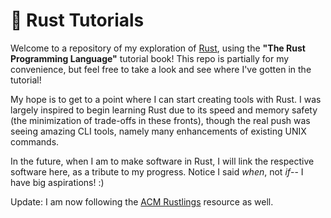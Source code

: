 # 🦀 Rust Tutorials
Welcome to a repository of my exploration of [Rust](https://www.rust-lang.org/), using the **"The Rust Programming Language"** tutorial book! This repo is partially for my convenience, but feel free to take a look and see where I've gotten in the tutorial!

My hope is to get to a point where I can start creating tools with Rust. I was largely inspired to begin learning Rust due to its speed and memory safety (the minimization of trade-offs in these fronts), though the real push was seeing amazing CLI tools, namely many enhancements of existing UNIX commands.

In the future, when I am to make software in Rust, I will link the respective software here, as a tribute to my progress. Notice I said *when*, not *if*-- I have big aspirations! :)

Update: I am now following the [ACM Rustlings](https://github.com/uclaacm/uclaacm-rustlings) resource as well.
